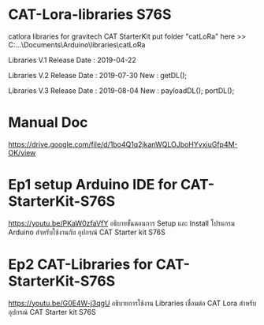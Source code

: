 # CAT-Lora-libraries S76S
catlora libraries for gravitech CAT StarterKit
put folder "catLoRa" here >> C:\...\Documents\Arduino\libraries\catLoRa

Libraries V.1
Release Date : 2019-04-22

Libraries V.2
Release Date : 2019-07-30
New : getDL();

Libraries V.3
Release Date : 2019-08-04
New : payloadDL();
      portDL();

# Manual Doc
https://drive.google.com/file/d/1bo4Q1q2jkanWQLOJboHYvxiuGfp4M-OK/view

# Ep1 setup Arduino IDE for CAT-StarterKit-S76S
https://youtu.be/PKaW0zfaVfY
อธิบายขั้นตอนการ Setup และ Install โปรแกรม Arduino สำหรับใช้งานกับ อุปกรณ์ CAT Starter kit S76S

# Ep2 CAT-Libraries for CAT-StarterKit-S76S
https://youtu.be/G0E4W-j3qgU
อธิบายการใช้งาน Libraries เชื่อมต่อ CAT Lora สำหรับ อุปกรณ์ CAT Starter kit S76S 
